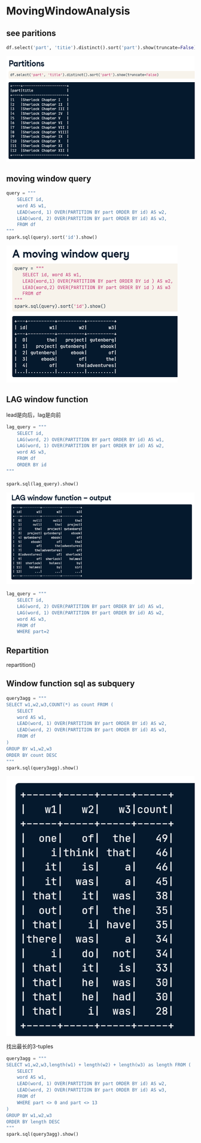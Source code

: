 # MovingWindowAnalysis

## see paritions
```python
df.select('part', 'titie').distinct().sort('part').show(truncate=False)
```

![](_attachments/old/2023-03-22-07-37-58.png)

## moving window query

```python
query = """
	SELECT id, 
	word AS w1,
	LEAD(word, 1) OVER(PARTITION BY part ORDER BY id) AS w2,
	LEAD(word, 2) OVER(PARTITION BY part ORDER BY id) AS w3,
	FROM df
"""
spark.sql(query).sort('id').show()
```

![](_attachments/old/2023-03-22-07-40-20.png)

## LAG window function

lead是向后，lag是向前

```python
lag_query = """
	SELECT id, 
	LAG(word, 2) OVER(PARTITION BY part ORDER BY id) AS w1,
	LAG(word, 1) OVER(PARTITION BY part ORDER BY id) AS w2,
	word AS w3,
	FROM df
	ORDER BY id
"""

spark.sql(lag_query).show()
```

![](_attachments/old/2023-03-22-08-21-38.png)

```python
lag_query = """
	SELECT id, 
	LAG(word, 2) OVER(PARTITION BY part ORDER BY id) AS w1,
	LAG(word, 1) OVER(PARTITION BY part ORDER BY id) AS w2,
	word AS w3,
	FROM df
	WHERE part=2
```

## Repartition
repartition()

## Window function sql as subquery

```python
query3agg = """
SELECT w1,w2,w3,COUNT(*) as count FROM (
	SELECT
	word AS w1,
	LEAD(word, 1) OVER(PARTITION BY part ORDER BY id) AS w2,
	LEAD(word, 2) OVER(PARTITION BY part ORDER BY id) AS w3,
	FROM df
)
GROUP BY w1,w2,w3
ORDER BY count DESC
"""
spark.sql(query3agg).show()
```

![](_attachments/old/2023-03-22-08-36-40.png)


找出最长的3-tuples
```python
query3agg = """
SELECT w1,w2,w3,length(w1) + length(w2) + length(w3) as length FROM (
	SELECT
	word AS w1,
	LEAD(word, 1) OVER(PARTITION BY part ORDER BY id) AS w2,
	LEAD(word, 2) OVER(PARTITION BY part ORDER BY id) AS w3,
	FROM df
	WHERE part <> 0 and part <> 13
)
GROUP BY w1,w2,w3
ORDER BY length DESC
"""
spark.sql(query3agg).show()
```